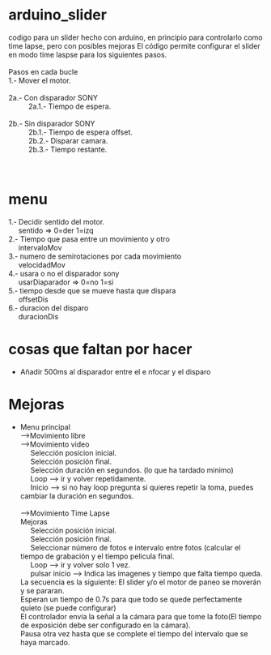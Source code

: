 # arduino_slider
codigo para un slider hecho con arduino, en principio para controlarlo como time lapse, pero con posibles mejoras
El código permite configurar el slider en modo time laspse para los siguientes pasos.<br>
<br>
Pasos en cada bucle<br>
1.-  Mover el motor.<br><br>
2a.- Con disparador SONY<br>
&nbsp;&nbsp;&nbsp;&nbsp; &nbsp;&nbsp;&nbsp;&nbsp; 2a.1.- Tiempo de espera.<br><br>
2b.- Sin disparador SONY<br>
&nbsp;&nbsp;&nbsp;&nbsp; &nbsp;&nbsp;&nbsp;&nbsp; 2b.1.- Tiempo de espera offset.<br>
&nbsp;&nbsp;&nbsp;&nbsp; &nbsp;&nbsp;&nbsp;&nbsp; 2b.2.- Disparar camara.<br>
&nbsp;&nbsp;&nbsp;&nbsp; &nbsp;&nbsp;&nbsp;&nbsp; 2b.3.- Tiempo restante.<br>
<br>
<br>
# menu
1.- Decidir sentido del motor.<br>
&nbsp;&nbsp;&nbsp;&nbsp; sentido => 0=der 1=izq<br>
2.- Tiempo que pasa entre un movimiento y otro<br>
&nbsp;&nbsp;&nbsp;&nbsp; intervaloMov<br>
3.- numero de semirotaciones por cada movimiento<br>
&nbsp;&nbsp;&nbsp;&nbsp; velocidadMov<br>
4.- usara o no el disparador sony<br>
&nbsp;&nbsp;&nbsp;&nbsp; usarDiaparador => 0=no 1=si<br>
5.- tiempo desde que se mueve hasta que dispara<br>
&nbsp;&nbsp;&nbsp;&nbsp; offsetDis<br>
6.- duracion del disparo<br>
&nbsp;&nbsp;&nbsp;&nbsp; duracionDis<br>

# cosas que faltan por hacer
- Añadir 500ms al disparador entre el e nfocar y el disparo<br>

# Mejoras
- Menu principal<br>
-->Movimiento libre<br>
-->Movimiento video<br>
&nbsp;&nbsp;&nbsp;&nbsp; Selección posicion inicial.<br>
&nbsp;&nbsp;&nbsp;&nbsp; Selección posición final.<br>
&nbsp;&nbsp;&nbsp;&nbsp; Selección duración en segundos. (lo que ha tardado minimo)<br>
&nbsp;&nbsp;&nbsp;&nbsp; Loop --> ir y volver repetidamente.<br>
&nbsp;&nbsp;&nbsp;&nbsp; Inicio --> si no hay loop pregunta si quieres repetir la toma, puedes cambiar la duración en segundos.<br><br>
-->Movimiento Time Lapse<br>
Mejoras<br>
&nbsp;&nbsp;&nbsp;&nbsp; Selección posición inicial.<br>
&nbsp;&nbsp;&nbsp;&nbsp; Selección posición final.<br>
&nbsp;&nbsp;&nbsp;&nbsp; Seleccionar número de fotos e intervalo entre fotos (calcular el tiempo de grabación y el tiempo pelicula final.<br>
&nbsp;&nbsp;&nbsp;&nbsp; Loop --> ir y volver solo 1 vez.<br>
&nbsp;&nbsp;&nbsp;&nbsp; pulsar inicio --> Indica las imagenes y tiempo que falta tiempo queda. La secuencia es la siguiente:
El slider y/o el motor de paneo se moverán y se pararan.<br>
Esperan un tiempo de 0.7s para que todo se quede perfectamente quieto (se puede configurar)<br>
El controlador envía la señal a la cámara para que tome la foto(El tiempo de exposición debe ser configurado en la cámara).<br>
Pausa otra vez hasta que se complete el tiempo del intervalo que se haya marcado.<br>

